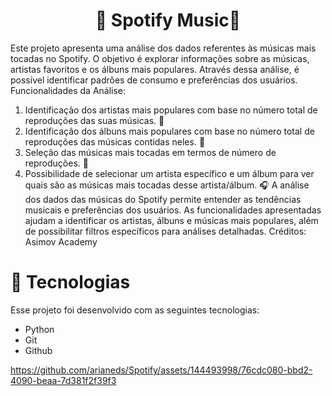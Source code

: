 <h1 align="center"> 🎵 Spotify Music🎵 </h1>

Este projeto apresenta uma análise dos dados referentes às músicas mais tocadas no Spotify. O objetivo é explorar informações sobre as músicas, artistas favoritos e os álbuns mais populares. Através dessa análise, é possível identificar padrões de consumo e preferências dos usuários.
Funcionalidades da Análise:
1. Identificação dos artistas mais populares com base no número total de reproduções das suas músicas. 🎸 
2. Identificação dos álbuns mais populares com base no número total de reproduções das músicas contidas neles. 🥁 
3. Seleção das músicas mais tocadas em termos de número de reproduções. 🎷 
4. Possibilidade de selecionar um artista específico e um álbum para ver quais são as músicas mais tocadas desse artista/álbum. 🎧 
A análise dos dados das músicas do Spotify permite entender as tendências musicais e preferências dos usuários. As funcionalidades apresentadas ajudam a identificar os artistas, álbuns e músicas mais populares, além de possibilitar filtros específicos para análises detalhadas.
Créditos: Asimov Academy

# 🚀 Tecnologias

Esse projeto foi desenvolvido com as seguintes tecnologias:

- Python 
- Git
- Github

https://github.com/arianeds/Spotify/assets/144493998/76cdc080-bbd2-4090-beaa-7d381f2f39f3

